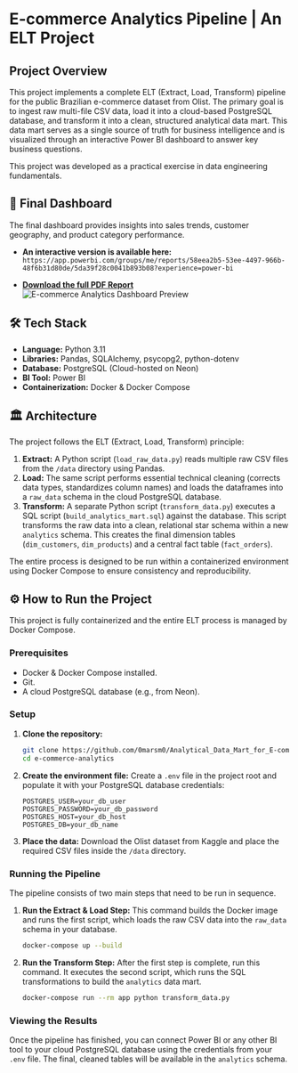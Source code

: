 # E-commerce Analytics Pipeline | An ELT Project

## Project Overview

This project implements a complete ELT (Extract, Load, Transform) pipeline for the public Brazilian e-commerce dataset from Olist. The primary goal is to ingest raw multi-file CSV data, load it into a cloud-based PostgreSQL database, and transform it into a clean, structured analytical data mart. This data mart serves as a single source of truth for business intelligence and is visualized through an interactive Power BI dashboard to answer key business questions.

This project was developed as a practical exercise in data engineering fundamentals.

## 🚀 Final Dashboard

The final dashboard provides insights into sales trends, customer geography, and product category performance.

* **An interactive version is available here:** `https://app.powerbi.com/groups/me/reports/58eea2b5-53ee-4497-966b-48f6b31d80de/5da39f28c0041b893b08?experience=power-bi`

* **[Download the full PDF Report](assets/sales_analysis_in_Brazil.pdf)**
![E-commerce Analytics Dashboard Preview](assets/dashboard_preview.png)

## 🛠️ Tech Stack

* **Language:** Python 3.11
* **Libraries:** Pandas, SQLAlchemy, psycopg2, python-dotenv
* **Database:** PostgreSQL (Cloud-hosted on Neon)
* **BI Tool:** Power BI
* **Containerization:** Docker & Docker Compose

## 🏛️ Architecture

The project follows the ELT (Extract, Load, Transform) principle:

1.  **Extract:** A Python script (`load_raw_data.py`) reads multiple raw CSV files from the `/data` directory using Pandas.
2.  **Load:** The same script performs essential technical cleaning (corrects data types, standardizes column names) and loads the dataframes into a `raw_data` schema in the cloud PostgreSQL database.
3.  **Transform:** A separate Python script (`transform_data.py`) executes a SQL script (`build_analytics_mart.sql`) against the database. This script transforms the raw data into a clean, relational star schema within a new `analytics` schema. This creates the final dimension tables (`dim_customers`, `dim_products`) and a central fact table (`fact_orders`).

The entire process is designed to be run within a containerized environment using Docker Compose to ensure consistency and reproducibility.


## ⚙️ How to Run the Project

This project is fully containerized and the entire ELT process is managed by Docker Compose.

### Prerequisites
* Docker & Docker Compose installed.
* Git.
* A cloud PostgreSQL database (e.g., from Neon).

### Setup

1.  **Clone the repository:**
    ```bash
    git clone https://github.com/0marsm0/Analytical_Data_Mart_for_E-commerce.git (https://github.com/0marsm0/Analytical_Data_Mart_for_E-commerce.git)
    cd e-commerce-analytics
    ```

2.  **Create the environment file:**
    Create a `.env` file in the project root and populate it with your PostgreSQL database credentials:
    ```env
    POSTGRES_USER=your_db_user
    POSTGRES_PASSWORD=your_db_password
    POSTGRES_HOST=your_db_host
    POSTGRES_DB=your_db_name
    ```

3.  **Place the data:**
    Download the Olist dataset from Kaggle and place the required CSV files inside the `/data` directory.

### Running the Pipeline

The pipeline consists of two main steps that need to be run in sequence.

1.  **Run the Extract & Load Step:**
    This command builds the Docker image and runs the first script, which loads the raw CSV data into the `raw_data` schema in your database.
    ```bash
    docker-compose up --build
    ```

2.  **Run the Transform Step:**
    After the first step is complete, run this command. It executes the second script, which runs the SQL transformations to build the `analytics` data mart.
    ```bash
    docker-compose run --rm app python transform_data.py
    ```

### Viewing the Results

Once the pipeline has finished, you can connect Power BI or any other BI tool to your cloud PostgreSQL database using the credentials from your `.env` file. The final, cleaned tables will be available in the `analytics` schema.